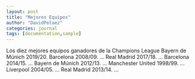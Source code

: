 ```yaml
---
layout: post
title: "Mejores Equipos"
author: "DavidPelaez"
categories: journal
tags: [documentation,sample]
---
```

Los diez mejores equipos ganadores de la Champions League
Bayern de Múnich 2019/20.
Barcelona 2008/09. ...
Real Madrid 2017/18. ...
Barcelona 2014/15. ...
Bayern de Múnich 2012/13. ...
Manchester United 1998/99. ...
Liverpool 2004/05. ...
Real Madrid 2013/14. ...
